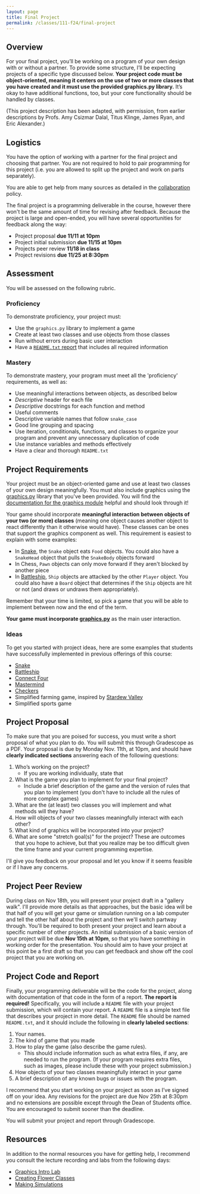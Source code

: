 ```yaml
---
layout: page
title: Final Project 
permalink: /classes/111-f24/final-project
---
```

## Overview
For your final project, you’ll be working on a program of your own design with or without a partner. 
To provide some structure, I’ll be expecting projects of a specific type discussed below. 
**Your project code must be object-oriented, meaning it centers on the use of two or more classes that you have created and it must use the provided graphics.py library.**
It’s okay to have additional functions, too, but your core functionality should be handled by classes.

(This project description has been adapted, with permission, from earlier descriptions by Profs. Amy Csizmar Dalal, Titus Klinge, James Ryan, and Eric Alexander.)

## Logistics
You have the option of working with a partner for the final project and choosing that partner.
You are not required to hold to pair programming for this project (i.e. you are allowed to split up the project and work on parts separately).

You are able to get help from many sources as detailed in the [collaboration](collaboration) policy.

The final project is a programming deliverable in the course, however there won't be the same amount of time for revising after feedback. Because the project is large and open-ended, you will have several opportunities for feedback along the way:
* Project proposal **due 11/11 at 10pm**
* Project initial submission **due 11/15 at 10pm**
* Projects peer review **11/18 in class**
* Project revisions **due 11/25 at 8:30pm**

## Assessment
You will be assessed on the following rubric.

### Proficiency
To demonstrate proficiency, your project must:

* Use the `graphics.py` library to implement a game
* Create at least two classes and use objects from those classes
* Run without errors during basic user interaction
* Have a [`README.txt` report](#project-code-and-report) that includes all required information

### Mastery
To demonstrate mastery, your program must meet all the 'proficiency' requirements, as well as:

* Use meaningful interactions between objects, as described below
* *Descriptive* header for each file
* *Descriptive* docstrings for each function and method
* Useful comments
* Descriptive variable names that follow `snake_case`
* Good line grouping and spacing
* Use iteration, conditionals, functions, and classes to organize your program and prevent any unnecessary duplication of code
* Use instance variables and methods effectively
* Have a clear and thorough `README.txt`

## Project Requirements
Your project must be an object-oriented game and use at least two classes of your own design meaningfully.
You must also include graphics using the [graphics.py](/classes/111-w22/graphics.py) library that you've been provided.
You will find the [documentation for the graphics module](/classes/111-w24/graphics.pdf) helpful and should look through it!

Your game should incorporate **meaningful interaction between objects of your two (or more) classes** (meaning one object causes another object to react differently than it otherwise would have). These classes can be ones that support the graphics component as well.
This requirement is easiest to explain with some examples:
* In [Snake](https://en.wikipedia.org/wiki/Snake_(video_game_genre)), the `Snake` object eats `Food` objects. You could also have a `SnakeHead` object that pulls the `SnakeBody` objects forward
* In Chess, `Pawn` objects can only move forward if they aren't blocked by another piece
* In [Battleship](https://en.wikipedia.org/wiki/Battleship_(game)), `Ship` objects are attacked by the other `Player` object. You could also have a `Board` object that determines if the `Ship` objects are hit or not (and draws or undraws them appropriately).

Remember that your time is limited, so pick a game that you will be able to implement between now and the end of the term. 

**Your game must incorporate [graphics.py](/classes/111-w22/graphics.py)** as the main user interaction. 

### Ideas
To get you started with project ideas, here are some examples that students have successfully implemented in previous offerings of this course:
* [Snake](https://en.wikipedia.org/wiki/Snake_(video_game_genre))
* [Battleship](https://en.wikipedia.org/wiki/Battleship_(game))
* [Connect Four](https://en.wikipedia.org/wiki/Connect_Four)
* [Mastermind](https://en.wikipedia.org/wiki/Mastermind_(board_game))
* [Checkers](https://en.wikipedia.org/wiki/Checkers)
* Simplified farming game, inspired by [Stardew Valley](https://en.wikipedia.org/wiki/Stardew_Valley)
* Simplified sports game


## Project Proposal
To make sure that you are poised for success, you must write a short proposal of what you plan to do. 
You will submit this through Gradescope as a PDF. 
Your proposal is due by Monday Nov. 11th, at 10pm, and should have **clearly indicated sections** answering each of the following questions:

1. Who’s working on the project?
    * If you are working individually, state that
2. What is the game you plan to implement for your final project?
    * Include a brief description of the game and the version of rules that you plan to implement (you don't have to include all the rules of more complex games)
3. What are the (at least) two classes you will implement and what methods will they have? 
4. How will objects of your two classes meaningfully interact with each other?
5. What kind of graphics will be incorporated into your project?
6. What are some "stretch goal(s)" for the project? These are outcomes that you hope to achieve, but that you realize may be too difficult given the time frame and your current programming expertise.

I'll give you feedback on your proposal and let you know if it seems feasible or if I have any concerns.

## Project Peer Review
During class on Nov 18th, you will present your project draft in a "gallery walk".
I'll provide more details as that approaches, but the basic idea will be that half of you will get your game or simulation running on a lab computer and tell the other half about the project and then we'll switch partway through. 
You'll be required to both present your project and learn about a specific number of other projects.
An initial submission of a basic version of your project will be due **Nov 15th at 10pm**, so that you have something in working order for the presentation.
You should aim to have your project at this point be a first draft so that you can get feedback and show off the cool project that you are working on.

## Project Code and Report
Finally, your programming deliverable will be the code for the project, along with documentation of that code in the form of a report. 
**The report is required!** 
Specifically, you will include a `README` file with your project submission, which will contain your report. 
A `README` file is a simple text file that describes your project in more detail. 
The `README` file should be named `README.txt`, and it should include the following in **clearly labeled sections**:

1. Your names.
2. The kind of game that you made
4. How to play the game (also describe the game rules).
    * This should include information such as what extra files, if any, are needed to run the program. (If your program requires extra files, such as images, please include these with your project submission.)
3. How objects of your two classes meaningfully interact in your game
5. A brief description of any known bugs or issues with the program.

I recommend that you start working on your project as soon as I’ve signed off on your idea. 
Any revisions for the project are due Nov 25th at 8:30pm and no extensions are possible except through the Dean of Students office.
You are encouraged to submit sooner than the deadline.

You will submit your project and report through Gradescope.

## Resources
In addition to the normal resources you have for getting help, I recommend you consult the lecture recording and labs from the following days:
* [Graphics Intro Lab](graphics-intro)
* [Creating Flower Classes](creating-classes)
* [Making Simulations](lab-simulations)


